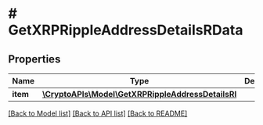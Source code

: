 # # GetXRPRippleAddressDetailsRData

## Properties

Name | Type | Description | Notes
------------ | ------------- | ------------- | -------------
**item** | [**\CryptoAPIs\Model\GetXRPRippleAddressDetailsRI**](GetXRPRippleAddressDetailsRI.md) |  |

[[Back to Model list]](../../README.md#models) [[Back to API list]](../../README.md#endpoints) [[Back to README]](../../README.md)
